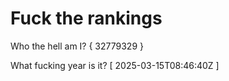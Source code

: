 # Fuck the rankings

Who the hell am I?
{ 32779329 }

What fucking year is it?
[ 2025-03-15T08:46:40Z ]

